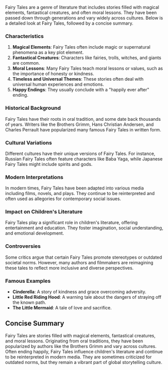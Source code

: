 Fairy Tales are a genre of literature that includes stories filled with magical elements, fantastical creatures, and often moral lessons. They have been passed down through generations and vary widely across cultures. Below is a detailed look at Fairy Tales, followed by a concise summary.

### Characteristics
1. **Magical Elements**: Fairy Tales often include magic or supernatural phenomena as a key plot element.
2. **Fantastical Creatures**: Characters like fairies, trolls, witches, and giants are common.
3. **Moral Lessons**: Many Fairy Tales teach moral lessons or values, such as the importance of honesty or kindness.
4. **Timeless and Universal Themes**: These stories often deal with universal human experiences and emotions.
5. **Happy Endings**: They usually conclude with a "happily ever after" ending.

### Historical Background
Fairy Tales have their roots in oral tradition, and some date back thousands of years. Writers like the Brothers Grimm, Hans Christian Andersen, and Charles Perrault have popularized many famous Fairy Tales in written form.

### Cultural Variations
Different cultures have their unique versions of Fairy Tales. For instance, Russian Fairy Tales often feature characters like Baba Yaga, while Japanese Fairy Tales might include spirits and gods.

### Modern Interpretations
In modern times, Fairy Tales have been adapted into various media including films, novels, and plays. They continue to be reinterpreted and often used as allegories for contemporary social issues.

### Impact on Children's Literature
Fairy Tales play a significant role in children's literature, offering entertainment and education. They foster imagination, social understanding, and emotional development.

### Controversies
Some critics argue that certain Fairy Tales promote stereotypes or outdated societal norms. However, many authors and filmmakers are reimagining these tales to reflect more inclusive and diverse perspectives.

### Famous Examples
- **Cinderella**: A story of kindness and grace overcoming adversity.
- **Little Red Riding Hood**: A warning tale about the dangers of straying off the known path.
- **The Little Mermaid**: A tale of love and sacrifice.

## Concise Summary
Fairy Tales are stories filled with magical elements, fantastical creatures, and moral lessons. Originating from oral traditions, they have been popularized by authors like the Brothers Grimm and vary across cultures. Often ending happily, Fairy Tales influence children's literature and continue to be reinterpreted in modern media. They are sometimes criticized for outdated norms, but they remain a vibrant part of global storytelling culture.